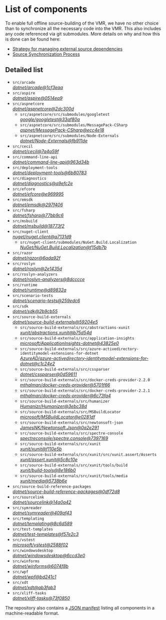 ﻿# List of components

To enable full offline source-building of the VMR, we have no other choice than to synchronize all the necessary code into the VMR. This also includes any code referenced via git submodules. More details on why and how this is done can be found here:
- [Strategy for managing external source dependencies](src/arcade/Documentation/UnifiedBuild/VMR-Strategy-For-External-Source.md)
- [Source Synchronization Process](src/arcade/Documentation/UnifiedBuild/VMR-Design-And-Operation.md#source-synchronization-process)

## Detailed list

<!-- component list beginning -->
- `src/arcade`  
*[dotnet/arcade@1cf3eaa](https://github.com/dotnet/arcade/tree/1cf3eaa1f6ada43ab988145a3f3efddb1ffa3b10)*
- `src/aspire`  
*[dotnet/aspire@0514ea9](https://github.com/dotnet/aspire/tree/0514ea9e12ece4dd764824ce925ae0eae6fcbd86)*
- `src/aspnetcore`  
*[dotnet/aspnetcore@2dc300d](https://github.com/dotnet/aspnetcore/tree/2dc300d02e2251c45fd18b53a156f66e31e34f41)*
    - `src/aspnetcore/src/submodules/googletest`  
    *[google/googletest@33af80a](https://github.com/google/googletest/tree/33af80a883ddc33d9c0fac0a5b4578301efb18de)*
    - `src/aspnetcore/src/submodules/MessagePack-CSharp`  
    *[aspnet/MessagePack-CSharp@ecc4e18](https://github.com/aspnet/MessagePack-CSharp/tree/ecc4e18ad7a0c7db51cd7e3d2997a291ed01444d)*
    - `src/aspnetcore/src/submodules/Node-Externals`  
    *[dotnet/Node-Externals@fb911de](https://github.com/dotnet/Node-Externals/tree/fb911deddbaf7367146718374a403d393571f18a)*
- `src/cecil`  
*[dotnet/cecil@7a4a59f](https://github.com/dotnet/cecil/tree/7a4a59f9f66baf6711a6ce2de01d3b2c62ed72d8)*
- `src/command-line-api`  
*[dotnet/command-line-api@963d34b](https://github.com/dotnet/command-line-api/tree/963d34b1fb712c673bfb198133d7e988182c9ef4)*
- `src/deployment-tools`  
*[dotnet/deployment-tools@6b80783](https://github.com/dotnet/deployment-tools/tree/6b80783f6743ee9f18940eb6acb7135e5c111d4b)*
- `src/diagnostics`  
*[dotnet/diagnostics@a9efc2e](https://github.com/dotnet/diagnostics/tree/a9efc2e9a04c86be5f66995522f63679ced519c7)*
- `src/efcore`  
*[dotnet/efcore@e969995](https://github.com/dotnet/efcore/tree/e969995b2701f228815259941467104b6ee8dbee)*
- `src/emsdk`  
*[dotnet/emsdk@297f406](https://github.com/dotnet/emsdk/tree/297f406779e4852950496acecff0b522fa8e6441)*
- `src/fsharp`  
*[dotnet/fsharp@77bb9c6](https://github.com/dotnet/fsharp/tree/77bb9c63cd7a6c21f8a0e40478a80babb476eea8)*
- `src/msbuild`  
*[dotnet/msbuild@18773f2](https://github.com/dotnet/msbuild/tree/18773f232aeb4606483c848864f348671e91a15c)*
- `src/nuget-client`  
*[nuget/nuget.client@a7131d9](https://github.com/nuget/nuget.client/tree/a7131d98a28b0be1d21a125b5660fc8782c27ace)*
    - `src/nuget-client/submodules/NuGet.Build.Localization`  
    *[NuGet/NuGet.Build.Localization@f15db7b](https://github.com/NuGet/NuGet.Build.Localization/tree/f15db7b7c6f5affbea268632ef8333d2687c8031)*
- `src/razor`  
*[dotnet/razor@6ada92f](https://github.com/dotnet/razor/tree/6ada92f5fc25f916afccc41d3dce2c618d9fcd11)*
- `src/roslyn`  
*[dotnet/roslyn@2e1435d](https://github.com/dotnet/roslyn/tree/2e1435d1aadd8ddb90a171e207e3cb2ae67253f2)*
- `src/roslyn-analyzers`  
*[dotnet/roslyn-analyzers@8dcccce](https://github.com/dotnet/roslyn-analyzers/tree/8dccccec1ce3bd2fb532ec77d7e092ab9d684db7)*
- `src/runtime`  
*[dotnet/runtime@d89832a](https://github.com/dotnet/runtime/tree/d89832aaf3616212c6ffa32ed1320f5117907056)*
- `src/scenario-tests`  
*[dotnet/scenario-tests@259edc6](https://github.com/dotnet/scenario-tests/tree/259edc6efe049ed49f9e37890be702a886ba5ed8)*
- `src/sdk`  
*[dotnet/sdk@2b9cb55](https://github.com/dotnet/sdk/tree/2b9cb5584ff6ffc4dce7b5ef8cae09661bc07ec4)*
- `src/source-build-externals`  
*[dotnet/source-build-externals@59204e5](https://github.com/dotnet/source-build-externals/tree/59204e5b14e6e197b3c942f992f6e3ec9196e50b)*
    - `src/source-build-externals/src/abstractions-xunit`  
    *[xunit/abstractions.xunit@b75d54d](https://github.com/xunit/abstractions.xunit/tree/b75d54d73b141709f805c2001b16f3dd4d71539d)*
    - `src/source-build-externals/src/application-insights`  
    *[microsoft/ApplicationInsights-dotnet@43825e0](https://github.com/microsoft/ApplicationInsights-dotnet/tree/43825e06a22cdfb702fc199a7ba99a7d541d48c6)*
    - `src/source-build-externals/src/azure-activedirectory-identitymodel-extensions-for-dotnet`  
    *[AzureAD/azure-activedirectory-identitymodel-extensions-for-dotnet@c1c24e2](https://github.com/AzureAD/azure-activedirectory-identitymodel-extensions-for-dotnet/tree/c1c24e29d5eeac2a2cd53fe0b5656924bdb69e3d)*
    - `src/source-build-externals/src/cssparser`  
    *[dotnet/cssparser@0d59611](https://github.com/dotnet/cssparser/tree/0d59611784841735a7778a67aa6e9d8d000c861f)*
    - `src/source-build-externals/src/docker-creds-provider-2.2.0`  
    *[mthalman/docker-creds-provider@5701f66](https://github.com/mthalman/docker-creds-provider/tree/5701f6667c1fbd805684857baaa860383bbdfed7)*
    - `src/source-build-externals/src/docker-creds-provider-2.2.1`  
    *[mthalman/docker-creds-provider@6c73fa4](https://github.com/mthalman/docker-creds-provider/tree/6c73fa4784795ae07f49305a057abf5c473d2adb)*
    - `src/source-build-externals/src/humanizer`  
    *[Humanizr/Humanizer@3ebc38d](https://github.com/Humanizr/Humanizer/tree/3ebc38de585fc641a04b0e78ed69468453b0f8a1)*
    - `src/source-build-externals/src/MSBuildLocator`  
    *[microsoft/MSBuildLocator@e0281df](https://github.com/microsoft/MSBuildLocator/tree/e0281df33274ac3c3e22acc9b07dcb4b31d57dc0)*
    - `src/source-build-externals/src/newtonsoft-json`  
    *[JamesNK/Newtonsoft.Json@0a2e291](https://github.com/JamesNK/Newtonsoft.Json/tree/0a2e291c0d9c0c7675d445703e51750363a549ef)*
    - `src/source-build-externals/src/spectre-console`  
    *[spectreconsole/spectre.console@7397169](https://github.com/spectreconsole/spectre.console/tree/7397169a2757dc3657598bdea4ac222c0f283425)*
    - `src/source-build-externals/src/xunit`  
    *[xunit/xunit@f110e5b](https://github.com/xunit/xunit/tree/f110e5bee5dfd4c08339587c9c3df9292fcb597c)*
    - `src/source-build-externals/src/xunit/src/xunit.assert/Asserts`  
    *[xunit/assert.xunit@5c8c10e](https://github.com/xunit/assert.xunit/tree/5c8c10e085eb42f39f2fe0b40c94bf56649eb0a4)*
    - `src/source-build-externals/src/xunit/tools/build`  
    *[xunit/build-tools@8e186b0](https://github.com/xunit/build-tools/tree/8e186b0f8e398796e75453f3f18952b06d29fdfd)*
    - `src/source-build-externals/src/xunit/tools/media`  
    *[xunit/media@5738b6e](https://github.com/xunit/media/tree/5738b6e86f08e0389c4392b939c20e3eca2d9822)*
- `src/source-build-reference-packages`  
*[dotnet/source-build-reference-packages@0df72d8](https://github.com/dotnet/source-build-reference-packages/tree/0df72d85186994facaefcb4eb832b8c8a8e5ae3d)*
- `src/sourcelink`  
*[dotnet/sourcelink@14a0a42](https://github.com/dotnet/sourcelink/tree/14a0a42ffb29b53fb9939f14da5a4be8c6c07e0b)*
- `src/symreader`  
*[dotnet/symreader@409af43](https://github.com/dotnet/symreader/tree/409af431ee684f9e07d34bbd4e51b9933345c1e1)*
- `src/templating`  
*[dotnet/templating@8c6d589](https://github.com/dotnet/templating/tree/8c6d589f95e6f8781a86629a5186c9d7b7661e15)*
- `src/test-templates`  
*[dotnet/test-templates@f57e2c3](https://github.com/dotnet/test-templates/tree/f57e2c3eb78ac1033d410fde85509100b7512730)*
- `src/vstest`  
*[microsoft/vstest@2588f02](https://github.com/microsoft/vstest/tree/2588f022c1c4a12e159e0ed07f5a5ea3f3c9eaa8)*
- `src/windowsdesktop`  
*[dotnet/windowsdesktop@6ccd3e0](https://github.com/dotnet/windowsdesktop/tree/6ccd3e0cd5f655f7cf128b8f5d58d9d6cdcb5415)*
- `src/winforms`  
*[dotnet/winforms@6074f8b](https://github.com/dotnet/winforms/tree/6074f8ba078ab51c0219ffb2ef6d98eb1a37ef5a)*
- `src/wpf`  
*[dotnet/wpf@bd241c1](https://github.com/dotnet/wpf/tree/bd241c1570d2eb9eada2c3372fc40a868bdb70f2)*
- `src/xdt`  
*[dotnet/xdt@ab3fab3](https://github.com/dotnet/xdt/tree/ab3fab3f13fe09c8eb14aafc7811bf33e6de5654)*
- `src/xliff-tasks`  
*[dotnet/xliff-tasks@73f0850](https://github.com/dotnet/xliff-tasks/tree/73f0850939d96131c28cf6ea6ee5aacb4da0083a)*
<!-- component list end -->

The repository also contains a [JSON manifest](https://github.com/dotnet/dotnet/blob/main/src/source-manifest.json) listing all components in a machine-readable format.
